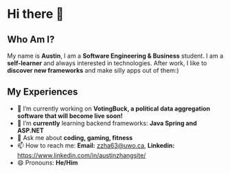 # Hi there 👋



## Who Am I?
<!-- **Austin6868/Austin6868** is a ✨ _special_ ✨ repository because its `README.md` (this file) appears on your GitHub profile. -->

<!-- Here are some ideas to get you started: -->

My name is **Austin**, I am a **Software Engineering & Business** student. I am a **self-learner** and always interested in technologies. After work, I like to **discover new frameworks** and make silly apps out of them:)

## My Experiences
- 🔭 I’m currently working on **VotingBuck, a political data aggregation software that will become live soon!**
- 🌱 I’m **currently** learning backend frameworks: **Java Spring and ASP.NET**
- 💬 Ask me about **coding, gaming, fitness**
- 📫 How to reach me: **Email:** zzha63@uwo.ca, **Linkedin:** https://www.linkedin.com/in/austinzhangsite/
- 😄 Pronouns: **He/Him**
